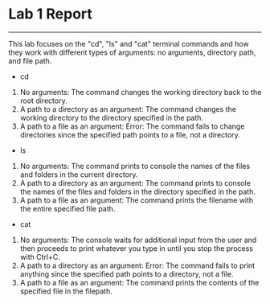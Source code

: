# Lab 1 Report
---
This lab focuses on the "cd", "ls" and "cat" terminal commands and how they work with different types of arguments: no arguments, directory path, and file path.

* cd
1. No arguments: The command changes the working directory back to the root directory.
2. A path to a directory as an argument: The command changes the working directory to the directory specified in the path.
3. A path to a file as an argument: Error: The command fails to change directories since the specified path points to a file, not a directory.
* ls
1. No arguments: The command prints to console the names of the files and folders in the current directory.
2. A path to a directory as an argument: The command prints to console the names of the files and folders in the directory specified in the path.
3. A path to a file as an argument: The command prints the filename with the entire specified file path.
* cat
1. No arguments: The console waits for additional input from the user and then proceeds to print whatever you type in until you stop the process with Ctrl+C. 
2. A path to a directory as an argument: Error: The command fails to print anything since the specified path points to a directory, not a file.
3. A path to a file as an argument: The command prints the contents of the specified file in the filepath.
